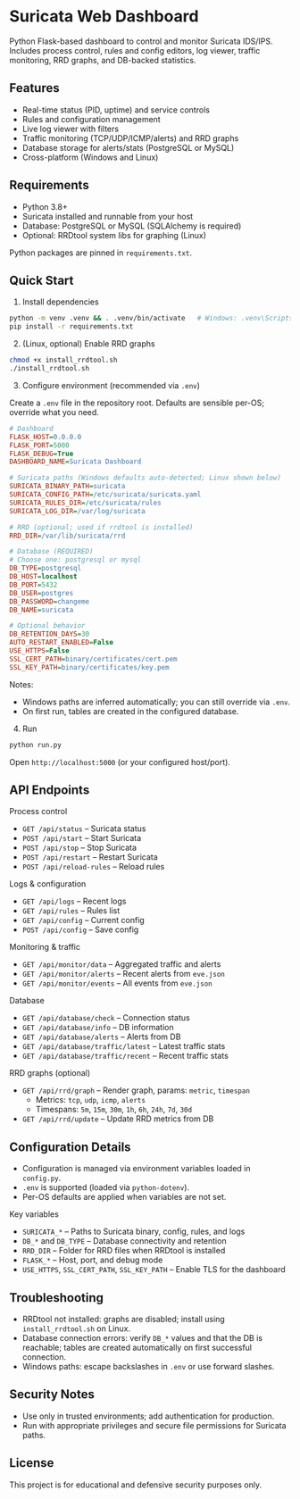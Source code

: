 # Suricata Web Dashboard

Python Flask-based dashboard to control and monitor Suricata IDS/IPS. Includes process control, rules and config editors, log viewer, traffic monitoring, RRD graphs, and DB-backed statistics.

## Features

- Real-time status (PID, uptime) and service controls
- Rules and configuration management
- Live log viewer with filters
- Traffic monitoring (TCP/UDP/ICMP/alerts) and RRD graphs
- Database storage for alerts/stats (PostgreSQL or MySQL)
- Cross-platform (Windows and Linux)

## Requirements

- Python 3.8+
- Suricata installed and runnable from your host
- Database: PostgreSQL or MySQL (SQLAlchemy is required)
- Optional: RRDtool system libs for graphing (Linux)

Python packages are pinned in `requirements.txt`.

## Quick Start

1) Install dependencies

```bash
python -m venv .venv && . .venv/bin/activate   # Windows: .venv\Scripts\activate
pip install -r requirements.txt
```

2) (Linux, optional) Enable RRD graphs

```bash
chmod +x install_rrdtool.sh
./install_rrdtool.sh
```

3) Configure environment (recommended via `.env`)

Create a `.env` file in the repository root. Defaults are sensible per-OS; override what you need.

```ini
# Dashboard
FLASK_HOST=0.0.0.0
FLASK_PORT=5000
FLASK_DEBUG=True
DASHBOARD_NAME=Suricata Dashboard

# Suricata paths (Windows defaults auto-detected; Linux shown below)
SURICATA_BINARY_PATH=suricata
SURICATA_CONFIG_PATH=/etc/suricata/suricata.yaml
SURICATA_RULES_DIR=/etc/suricata/rules
SURICATA_LOG_DIR=/var/log/suricata

# RRD (optional; used if rrdtool is installed)
RRD_DIR=/var/lib/suricata/rrd

# Database (REQUIRED)
# Choose one: postgresql or mysql
DB_TYPE=postgresql
DB_HOST=localhost
DB_PORT=5432
DB_USER=postgres
DB_PASSWORD=changeme
DB_NAME=suricata

# Optional behavior
DB_RETENTION_DAYS=30
AUTO_RESTART_ENABLED=False
USE_HTTPS=False
SSL_CERT_PATH=binary/certificates/cert.pem
SSL_KEY_PATH=binary/certificates/key.pem
```

Notes:
- Windows paths are inferred automatically; you can still override via `.env`.
- On first run, tables are created in the configured database.

4) Run

```bash
python run.py
```

Open `http://localhost:5000` (or your configured host/port).

## API Endpoints

Process control
- `GET /api/status` – Suricata status
- `POST /api/start` – Start Suricata
- `POST /api/stop` – Stop Suricata
- `POST /api/restart` – Restart Suricata
- `POST /api/reload-rules` – Reload rules

Logs & configuration
- `GET /api/logs` – Recent logs
- `GET /api/rules` – Rules list
- `GET /api/config` – Current config
- `POST /api/config` – Save config

Monitoring & traffic
- `GET /api/monitor/data` – Aggregated traffic and alerts
- `GET /api/monitor/alerts` – Recent alerts from `eve.json`
- `GET /api/monitor/events` – All events from `eve.json`

Database
- `GET /api/database/check` – Connection status
- `GET /api/database/info` – DB information
- `GET /api/database/alerts` – Alerts from DB
- `GET /api/database/traffic/latest` – Latest traffic stats
- `GET /api/database/traffic/recent` – Recent traffic stats

RRD graphs (optional)
- `GET /api/rrd/graph` – Render graph, params: `metric`, `timespan`
  - Metrics: `tcp`, `udp`, `icmp`, `alerts`
  - Timespans: `5m`, `15m`, `30m`, `1h`, `6h`, `24h`, `7d`, `30d`
- `GET /api/rrd/update` – Update RRD metrics from DB

## Configuration Details

- Configuration is managed via environment variables loaded in `config.py`.
- `.env` is supported (loaded via `python-dotenv`).
- Per-OS defaults are applied when variables are not set.

Key variables
- `SURICATA_*` – Paths to Suricata binary, config, rules, and logs
- `DB_*` and `DB_TYPE` – Database connectivity and retention
- `RRD_DIR` – Folder for RRD files when RRDtool is installed
- `FLASK_*` – Host, port, and debug mode
- `USE_HTTPS`, `SSL_CERT_PATH`, `SSL_KEY_PATH` – Enable TLS for the dashboard

## Troubleshooting

- RRDtool not installed: graphs are disabled; install using `install_rrdtool.sh` on Linux.
- Database connection errors: verify `DB_*` values and that the DB is reachable; tables are created automatically on first successful connection.
- Windows paths: escape backslashes in `.env` or use forward slashes.

## Security Notes

- Use only in trusted environments; add authentication for production.
- Run with appropriate privileges and secure file permissions for Suricata paths.

## License

This project is for educational and defensive security purposes only.
